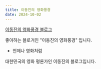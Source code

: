 ```yaml
---
title: 이동진의 영화풍경
date: 2024-10-02
---
```

[이동진의 영화풍경 블로그](https://blog.naver.com/lifeisntcool)

좋아하는 블로거인 "이동진의 영화풍경" 입니다. 

<!--more-->

- 언제나 영화처럼

대한민국의 영화 평론가인 이동진의 블로그입니다.

